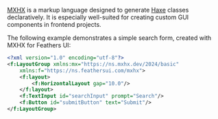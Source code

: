 [MXHX](https://mxhx.dev/) is a markup language designed to generate [Haxe](https://haxe.org/) classes declaratively. It is especially well-suited for creating custom GUI components in frontend projects.

The following example demonstrates a simple search form, created with MXHX for Feathers UI:

```xml
<?xml version="1.0" encoding="utf-8"?>
<f:LayoutGroup xmlns:mx="https://ns.mxhx.dev/2024/basic"
    xmlns:f="https://ns.feathersui.com/mxhx">
    <f:layout>
        <f:HorizontalLayout gap="10.0"/>
    </f:layout>
    <f:TextInput id="searchInput" prompt="Search"/>
    <f:Button id="submitButton" text="Submit"/>
</f:LayoutGroup>
```
